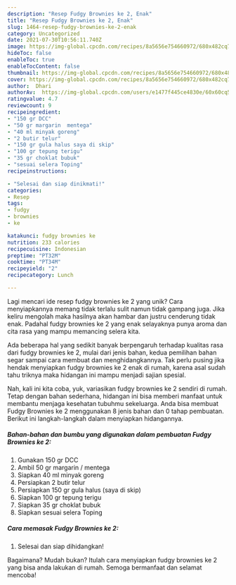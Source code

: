 ```yaml
---
description: "Resep Fudgy Brownies ke 2, Enak"
title: "Resep Fudgy Brownies ke 2, Enak"
slug: 1464-resep-fudgy-brownies-ke-2-enak
category: Uncategorized
date: 2021-07-30T10:56:11.740Z
image: https://img-global.cpcdn.com/recipes/8a5656e754660972/680x482cq70/fudgy-brownies-ke-2-foto-resep-utama.jpg
hideToc: false
enableToc: true
enableTocContent: false
thumbnail: https://img-global.cpcdn.com/recipes/8a5656e754660972/680x482cq70/fudgy-brownies-ke-2-foto-resep-utama.jpg
cover: https://img-global.cpcdn.com/recipes/8a5656e754660972/680x482cq70/fudgy-brownies-ke-2-foto-resep-utama.jpg
author:  Dhari
authorAv:  https://img-global.cpcdn.com/users/e1477f445ce4830e/60x60cq50/avatar.jpg
ratingvalue: 4.7
reviewcount: 9
recipeingredient:
- "150 gr DCC"
- "50 gr margarin  mentega"
- "40 ml minyak goreng"
- "2 butir telur"
- "150 gr gula halus saya di skip"
- "100 gr tepung terigu"
- "35 gr choklat bubuk"
- "sesuai selera Toping"
recipeinstructions:

- "Selesai dan siap dinikmati!"
categories:
- Resep
tags:
- fudgy
- brownies
- ke

katakunci: fudgy brownies ke 
nutrition: 233 calories
recipecuisine: Indonesian
preptime: "PT32M"
cooktime: "PT34M"
recipeyield: "2"
recipecategory: Lunch

---
```



Lagi mencari ide resep fudgy brownies ke 2 yang unik? Cara menyiapkannya memang tidak terlalu sulit namun tidak gampang juga. Jika keliru mengolah maka hasilnya akan hambar dan justru cenderung tidak enak. Padahal fudgy brownies ke 2 yang enak selayaknya punya aroma dan cita rasa yang mampu memancing selera kita.




Ada beberapa hal yang sedikit banyak berpengaruh terhadap kualitas rasa dari fudgy brownies ke 2, mulai dari jenis bahan, kedua pemilihan bahan segar sampai cara membuat dan menghidangkannya. Tak perlu pusing jika hendak menyiapkan fudgy brownies ke 2 enak di rumah, karena asal sudah tahu triknya maka hidangan ini mampu menjadi sajian spesial.


Nah, kali ini kita coba, yuk, variasikan fudgy brownies ke 2 sendiri di rumah. Tetap dengan bahan sederhana, hidangan ini bisa memberi manfaat untuk membantu menjaga kesehatan tubuhmu sekeluarga. Anda bisa membuat Fudgy Brownies ke 2 menggunakan 8 jenis bahan dan 0 tahap pembuatan. Berikut ini langkah-langkah dalam menyiapkan hidangannya.

<!--inarticleads1-->

##### Bahan-bahan dan bumbu yang digunakan dalam pembuatan Fudgy Brownies ke 2:

1. Gunakan 150 gr DCC
1. Ambil 50 gr margarin / mentega
1. Siapkan 40 ml minyak goreng
1. Persiapkan 2 butir telur
1. Persiapkan 150 gr gula halus (saya di skip)
1. Siapkan 100 gr tepung terigu
1. Siapkan 35 gr choklat bubuk
1. Siapkan sesuai selera Toping




<!--inarticleads2-->

##### Cara memasak Fudgy Brownies ke 2:


1. Selesai dan siap dihidangkan!



Bagaimana? Mudah bukan? Itulah cara menyiapkan fudgy brownies ke 2 yang bisa anda lakukan di rumah. Semoga bermanfaat dan selamat mencoba!
